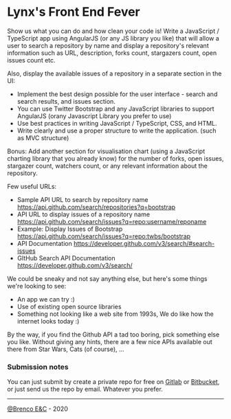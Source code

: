 # Lynx's Front End Fever

Show us what you can do and how clean your code is! Write a JavaScript / TypeScript app using AngularJS (or any JS library you like) that will allow a user to search a repository by name and display a repository's relevant information such as URL, description, forks count, stargazers count, open issues count etc.

Also, display the available issues of a repository in a separate section in the UI:

- Implement the best design possible for the user interface - search and search results, and issues section.
- You can use Twitter Bootstrap and any JavaScript libraries to support AngularJS (orany Javascript Library you prefer to use)
- Use best practices in writing JavaScript / TypeScript, CSS, and HTML.
- Write clearly and use a proper structure to write the application. (such as MVC structure)

Bonus: Add another section for visualisation chart (using a JavaScript charting library that you already know) for the number of forks, open issues, stargazer count, watchers count, or any relevant information about the repository.

Few useful URLs:

- Sample API URL to search by repository name https://api.github.com/search/repositories?q=bootstrap
- API URL to display issues of a repository name https://api.github.com/search/issues?q=repo:username/reponame
- Example: Display Issues of Bootstrap https://api.github.com/search/issues?q=repo:twbs/bootstrap
- API Documentation https://developer.github.com/v3/search/#search-issues
- GItHub Search API Documentation https://developer.github.com/v3/search/

We could be sneaky and not say anything else, but here's some things we're looking to see:

- An app we can try :)
- Use of existing open source libraries
- Something not looking like a web site from 1993s, We do like how the internet looks today :)

By the way, if you find the Github API a tad too boring, pick something else you like. Without giving any hints, there are a few nice APIs available out there from Star Wars, Cats (of course), ...

### Submission notes

You can just submit by create a private repo for free on [Gitlab](https://www.gitlab.com/) or [Bitbucket](https://bitbucket.org/), or just send us the repo by email. Whatever you prefer.

---

[@Brenco E&C](https://brenco-algerie.com) - 2020
